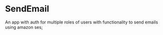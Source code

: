 # SendEmail
An app with auth for multiple roles of users with functionality to send emails using amazon ses;

